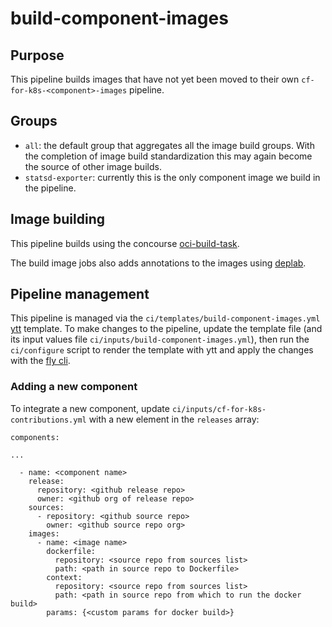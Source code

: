 # build-component-images

## Purpose
This pipeline builds images that have not yet been moved to their own `cf-for-k8s-<component>-images` pipeline.

## Groups
- `all`: the default group that aggregates all the image build groups. With the completion of image build standardization this may again become the source of other image builds.
- `statsd-exporter`: currently this is the only component image we build in the pipeline.

## Image building
This pipeline builds using the concourse [oci-build-task](https://github.com/vito/oci-build-task).

The build image jobs also adds annotations to the images using [deplab](https://github.com/vmware-tanzu/dependency-labeler).

## Pipeline management

This pipeline is managed via the `ci/templates/build-component-images.yml` [ytt](https://github.com/vmware-tanzu/carvel-ytt) template. To make changes to the pipeline, update the template file (and its input values file `ci/inputs/build-component-images.yml`), then run the `ci/configure` script to render the template with ytt and apply the changes with the [fly cli](https://concourse-ci.org/fly.html).

### Adding a new component

To integrate a new component, update `ci/inputs/cf-for-k8s-contributions.yml` with a new element in the `releases` array:

```
components:

...

  - name: <component name>
    release:
      repository: <github release repo>
      owner: <github org of release repo>
    sources:
      - repository: <github source repo>
        owner: <github source repo org>
    images:
      - name: <image name>
        dockerfile:
          repository: <source repo from sources list>
          path: <path in source repo to Dockerfile>
        context:
          repository: <source repo from sources list>
          path: <path in source repo from which to run the docker build>
        params: {<custom params for docker build>}
```
